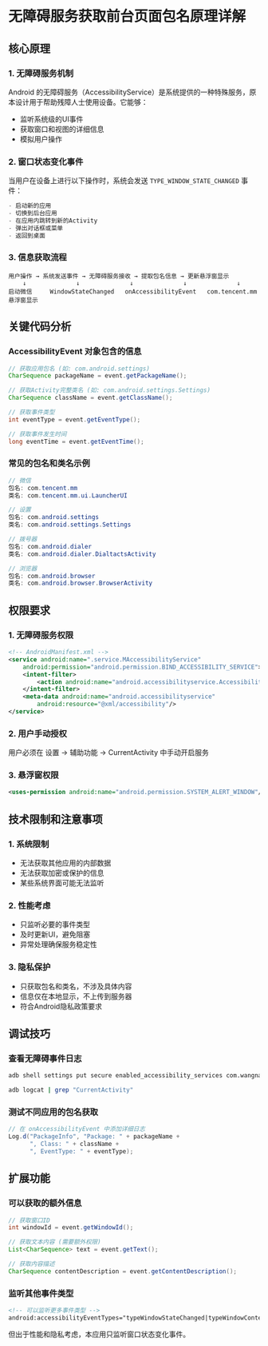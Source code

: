# 无障碍服务获取前台页面包名原理详解

## 核心原理

### 1. 无障碍服务机制
Android 的无障碍服务（AccessibilityService）是系统提供的一种特殊服务，原本设计用于帮助残障人士使用设备。它能够：
- 监听系统级的UI事件
- 获取窗口和视图的详细信息
- 模拟用户操作

### 2. 窗口状态变化事件
当用户在设备上进行以下操作时，系统会发送 `TYPE_WINDOW_STATE_CHANGED` 事件：
```java
- 启动新的应用
- 切换到后台应用
- 在应用内跳转到新的Activity
- 弹出对话框或菜单
- 返回到桌面
```

### 3. 信息获取流程

```
用户操作 → 系统发送事件 → 无障碍服务接收 → 提取包名信息 → 更新悬浮窗显示
    ↓              ↓              ↓              ↓              ↓
启动微信     WindowStateChanged   onAccessibilityEvent   com.tencent.mm   悬浮窗显示
```

## 关键代码分析

### AccessibilityEvent 对象包含的信息
```java
// 获取应用包名 (如: com.android.settings)
CharSequence packageName = event.getPackageName();

// 获取Activity完整类名 (如: com.android.settings.Settings)  
CharSequence className = event.getClassName();

// 获取事件类型
int eventType = event.getEventType();

// 获取事件发生时间
long eventTime = event.getEventTime();
```

### 常见的包名和类名示例
```java
// 微信
包名: com.tencent.mm
类名: com.tencent.mm.ui.LauncherUI

// 设置
包名: com.android.settings  
类名: com.android.settings.Settings

// 拨号器
包名: com.android.dialer
类名: com.android.dialer.DialtactsActivity

// 浏览器
包名: com.android.browser
类名: com.android.browser.BrowserActivity
```

## 权限要求

### 1. 无障碍服务权限
```xml
<!-- AndroidManifest.xml -->
<service android:name=".service.MAccessibilityService"
    android:permission="android.permission.BIND_ACCESSIBILITY_SERVICE">
    <intent-filter>
        <action android:name="android.accessibilityservice.AccessibilityService" />
    </intent-filter>
    <meta-data android:name="android.accessibilityservice"
        android:resource="@xml/accessibility"/>
</service>
```

### 2. 用户手动授权
用户必须在 设置 → 辅助功能 → CurrentActivity 中手动开启服务

### 3. 悬浮窗权限
```xml
<uses-permission android:name="android.permission.SYSTEM_ALERT_WINDOW"/>
```

## 技术限制和注意事项

### 1. 系统限制
- 无法获取其他应用的内部数据
- 无法获取加密或保护的信息
- 某些系统界面可能无法监听

### 2. 性能考虑
- 只监听必要的事件类型
- 及时更新UI，避免阻塞
- 异常处理确保服务稳定性

### 3. 隐私保护
- 只获取包名和类名，不涉及具体内容
- 信息仅在本地显示，不上传到服务器
- 符合Android隐私政策要求

## 调试技巧

### 查看无障碍事件日志
```bash
adb shell settings put secure enabled_accessibility_services com.wangnan.currentactivity/com.wangnan.currentactivity.service.MAccessibilityService

adb logcat | grep "CurrentActivity"
```

### 测试不同应用的包名获取
```java
// 在 onAccessibilityEvent 中添加详细日志
Log.d("PackageInfo", "Package: " + packageName + 
      ", Class: " + className + 
      ", EventType: " + eventType);
```

## 扩展功能

### 可以获取的额外信息
```java
// 获取窗口ID
int windowId = event.getWindowId();

// 获取文本内容 (需要额外权限)
List<CharSequence> text = event.getText();

// 获取内容描述
CharSequence contentDescription = event.getContentDescription();
```

### 监听其他事件类型
```xml
<!-- 可以监听更多事件类型 -->
android:accessibilityEventTypes="typeWindowStateChanged|typeWindowContentChanged|typeViewClicked"
```

但出于性能和隐私考虑，本应用只监听窗口状态变化事件。